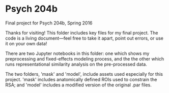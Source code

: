 # Psych 204b
Final project for Psych 204b, Spring 2016

Thanks for visiting! This folder includes key files for my final project. The code is a living document—feel free to take it apart, point out errors, or use it on your own data!

There are two Jupyter notebooks in this folder: one which shows my preprocessing and fixed-effects modeling process, and the the other which runs representational similarity analysis on the pre-processed data.

The two folders, 'mask' and 'model', include assets used especially for this project. 'mask' includes anatomically defined ROIs used to constrain the RSA; and 'model' includes a modified version of the original .par files.
